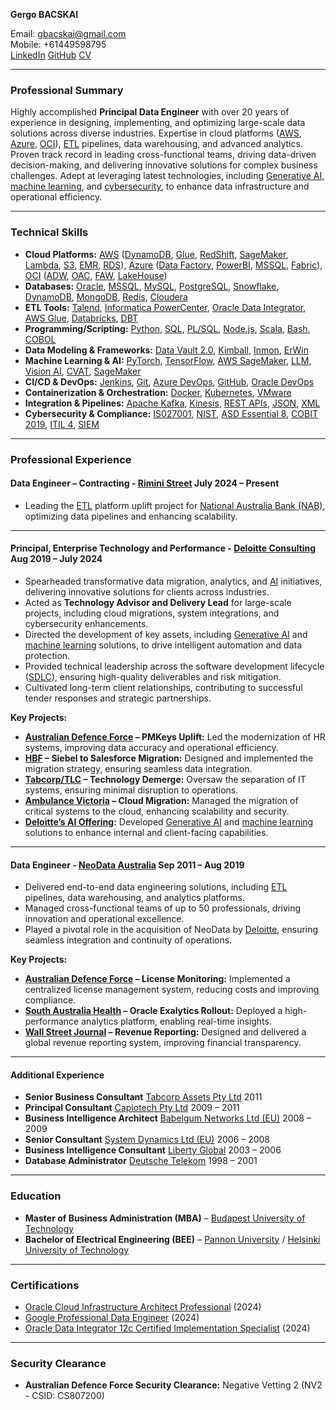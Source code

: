 **Gergo BACSKAI**

Email: gbacskai@gmail.com  
Mobile: +61449598795  
[LinkedIn](https://www.linkedin.com/in/gbacskai/) [GitHub](https://github.com/gbacskai) [CV](https://gbacskai.github.io/cv/)

---

### **Professional Summary**
Highly accomplished **Principal Data Engineer** with over 20 years of experience in designing, implementing, and optimizing large-scale data solutions across diverse industries. Expertise in cloud platforms ([AWS](https://aws.amazon.com), [Azure](https://azure.microsoft.com), [OCI](https://www.oracle.com/cloud)), [ETL](https://en.wikipedia.org/wiki/Extract,_transform,_load) pipelines, data warehousing, and advanced analytics.  Proven track record in leading cross-functional teams, driving data-driven decision-making, and delivering innovative solutions for complex business challenges. Adept at leveraging latest technologies, including [Generative AI](https://en.wikipedia.org/wiki/Generative_artificial_intelligence), [machine learning](https://en.wikipedia.org/wiki/Machine_learning), and [cybersecurity](https://en.wikipedia.org/wiki/Computer_security), to enhance data infrastructure and operational efficiency.

---

### **Technical Skills**
- **Cloud Platforms:** [AWS](https://aws.amazon.com) ([DynamoDB](https://aws.amazon.com/dynamodb), [Glue](https://aws.amazon.com/glue), [RedShift](https://aws.amazon.com/redshift), [SageMaker](https://aws.amazon.com/sagemaker), [Lambda](https://aws.amazon.com/lambda), [S3](https://aws.amazon.com/s3), [EMR](https://aws.amazon.com/emr), [RDS](https://aws.amazon.com/rds)), [Azure](https://azure.microsoft.com) ([Data Factory](https://azure.microsoft.com/en-us/services/data-factory), [PowerBI](https://powerbi.microsoft.com), [MSSQL](https://www.microsoft.com/en-us/sql-server), [Fabric](https://learn.microsoft.com/en-us/fabric)), [OCI](https://www.oracle.com/cloud) ([ADW](https://www.oracle.com/autonomous-database), [OAC](https://www.oracle.com/business-analytics), [FAW](https://www.oracle.com/erp), [LakeHouse](https://www.oracle.com/data-lake))
- **Databases:** [Oracle](https://www.oracle.com/database), [MSSQL](https://www.microsoft.com/en-us/sql-server), [MySQL](https://www.mysql.com), [PostgreSQL](https://www.postgresql.org), [Snowflake](https://www.snowflake.com), [DynamoDB](https://aws.amazon.com/dynamodb), [MongoDB](https://www.mongodb.com), [Redis](https://redis.io), [Cloudera](https://www.cloudera.com)
- **ETL Tools:** [Talend](https://www.talend.com), [Informatica PowerCenter](https://www.informatica.com), [Oracle Data Integrator](https://www.oracle.com/middleware/technologies/data-integrator.html), [AWS Glue](https://aws.amazon.com/glue), [Databricks](https://databricks.com), [DBT](https://www.getdbt.com)
- **Programming/Scripting:** [Python](https://www.python.org), [SQL](https://en.wikipedia.org/wiki/SQL), [PL/SQL](https://en.wikipedia.org/wiki/PL/SQL), [Node.js](https://nodejs.org), [Scala](https://www.scala-lang.org), [Bash](https://www.gnu.org/software/bash), [COBOL](https://en.wikipedia.org/wiki/COBOL)
- **Data Modeling & Frameworks:** [Data Vault 2.0](https://en.wikipedia.org/wiki/Data_Vault_Modeling), [Kimball](https://en.wikipedia.org/wiki/Dimensional_modeling), [Inmon](https://en.wikipedia.org/wiki/Bill_Inmon), [ErWin](https://erwin.com)
- **Machine Learning & AI:** [PyTorch](https://pytorch.org), [TensorFlow](https://www.tensorflow.org), [AWS SageMaker](https://aws.amazon.com/sagemaker), [LLM](https://en.wikipedia.org/wiki/Large_language_model), [Vision AI](https://cloud.google.com/vision), [CVAT](https://cvat.org), [SageMaker](https://aws.amazon.com/sagemaker/)
- **CI/CD & DevOps:** [Jenkins](https://www.jenkins.io), [Git](https://git-scm.com), [Azure DevOps](https://azure.microsoft.com/en-us/services/devops), [GitHub](https://github.com), [Oracle DevOps](https://www.oracle.com/devops)
- **Containerization & Orchestration:** [Docker](https://www.docker.com), [Kubernetes](https://kubernetes.io), [VMware](https://www.vmware.com)
- **Integration & Pipelines:** [Apache Kafka](https://kafka.apache.org), [Kinesis](https://aws.amazon.com/kinesis), [REST APIs](https://en.wikipedia.org/wiki/Representational_state_transfer), [JSON](https://www.json.org), [XML](https://en.wikipedia.org/wiki/XML)
- **Cybersecurity & Compliance:** [IS027001](https://www.iso.org/isoiec-27001-information-security.html), [NIST](https://www.nist.gov/cybersecurity), [ASD Essential 8](https://www.cyber.gov.au/acsc/view-all-content/essential-eight), [COBIT 2019](https://www.isaca.org/resources/cobit), [ITIL 4](https://www.axelos.com/best-practice-solutions/itil), [SIEM](https://en.wikipedia.org/wiki/Security_information_and_event_management)

---

### **Professional Experience**

#### **Data Engineer – Contracting** - **[Rimini Street](https://www.riministreet.com)**  July 2024 – Present
- Leading the [ETL](https://en.wikipedia.org/wiki/Extract,_transform,_load) platform uplift project for [National Australia Bank (NAB)](https://www.nab.com.au), optimizing data pipelines and enhancing scalability.

---

#### **Principal, Enterprise Technology and Performance** - **[Deloitte Consulting](https://www2.deloitte.com)**  Aug 2019 – July 2024
- Spearheaded transformative data migration, analytics, and [AI](https://en.wikipedia.org/wiki/Artificial_intelligence) initiatives, delivering innovative solutions for clients across industries.
- Acted as **Technology Advisor and Delivery Lead** for large-scale projects, including cloud migrations, system integrations, and cybersecurity enhancements.
- Directed the development of key assets, including [Generative AI](https://en.wikipedia.org/wiki/Generative_artificial_intelligence) and [machine learning](https://en.wikipedia.org/wiki/Machine_learning) solutions, to drive intelligent automation and data protection.
- Provided technical leadership across the software development lifecycle ([SDLC](https://en.wikipedia.org/wiki/Systems_development_life_cycle)), ensuring high-quality deliverables and risk mitigation.
- Cultivated long-term client relationships, contributing to successful tender responses and strategic partnerships.

**Key Projects:**
- **[Australian Defence Force](https://www.defence.gov.au) – PMKeys Uplift:** Led the modernization of HR systems, improving data accuracy and operational efficiency.
- **[HBF](https://www.hbf.com.au) – Siebel to Salesforce Migration:** Designed and implemented the migration strategy, ensuring seamless data integration.
- **[Tabcorp/TLC](https://www.tabcorp.com.au) – Technology Demerge:** Oversaw the separation of IT systems, ensuring minimal disruption to operations.
- **[Ambulance Victoria](https://www.ambulance.vic.gov.au) – Cloud Migration:** Managed the migration of critical systems to the cloud, enhancing scalability and security.
- **[Deloitte’s AI Offering](https://www2.deloitte.com):** Developed [Generative AI](https://en.wikipedia.org/wiki/Generative_artificial_intelligence) and [machine learning](https://en.wikipedia.org/wiki/Machine_learning) solutions to enhance internal and client-facing capabilities.

---

#### **Data Engineer** - **[NeoData Australia](https://www.neodata.com.au)**  Sep 2011 – Aug 2019
- Delivered end-to-end data engineering solutions, including [ETL](https://en.wikipedia.org/wiki/Extract,_transform,_load) pipelines, data warehousing, and analytics platforms.
- Managed cross-functional teams of up to 50 professionals, driving innovation and operational excellence.
- Played a pivotal role in the acquisition of NeoData by [Deloitte](https://www2.deloitte.com), ensuring seamless integration and continuity of operations.

**Key Projects:**
- **[Australian Defence Force](https://www.defence.gov.au) – License Monitoring:** Implemented a centralized license management system, reducing costs and improving compliance.
- **[South Australia Health](https://www.sahealth.sa.gov.au) – Oracle Exalytics Rollout:** Deployed a high-performance analytics platform, enabling real-time insights.
- **[Wall Street Journal](https://www.wsj.com) – Revenue Reporting:** Designed and delivered a global revenue reporting system, improving financial transparency.

---

#### **Additional Experience**
- **Senior Business Consultant**  [Tabcorp Assets Pty Ltd](https://www.tabcorp.com.au)  2011
- **Principal Consultant**  [Capiotech Pty Ltd](https://www.capiotech.com)  2009 – 2011
- **Business Intelligence Architect**  [Babelgum Networks Ltd (EU)](https://en.wikipedia.org/wiki/Babelgum)  2008 – 2009
- **Senior Consultant**  [System Dynamics Ltd (EU)](https://www.systemdynamics.com)  2006 – 2008
- **Business Intelligence Consultant**  [Liberty Global](https://www.libertyglobal.com)  2003 – 2006
- **Database Administrator**  [Deutsche Telekom](https://www.telekom.com)  1998 – 2001

---

### **Education**
- **Master of Business Administration (MBA)** – [Budapest University of Technology](https://www.bme.hu)
- **Bachelor of Electrical Engineering (BEE)** – [Pannon University](https://www.uni-pannon.hu) / [Helsinki University of Technology](https://www.aalto.fi)

---

### **Certifications**
- [Oracle Cloud Infrastructure Architect Professional](https://www.oracle.com/cloud/architect) (2024)
- [Google Professional Data Engineer](https://cloud.google.com/certification/data-engineer) (2024)
- [Oracle Data Integrator 12c Certified Implementation Specialist](https://www.oracle.com/middleware/technologies/data-integrator.html) (2024)

---

### **Security Clearance**
- **Australian Defence Force Security Clearance:** Negative Vetting 2 (NV2 - CSID: CS807200)
